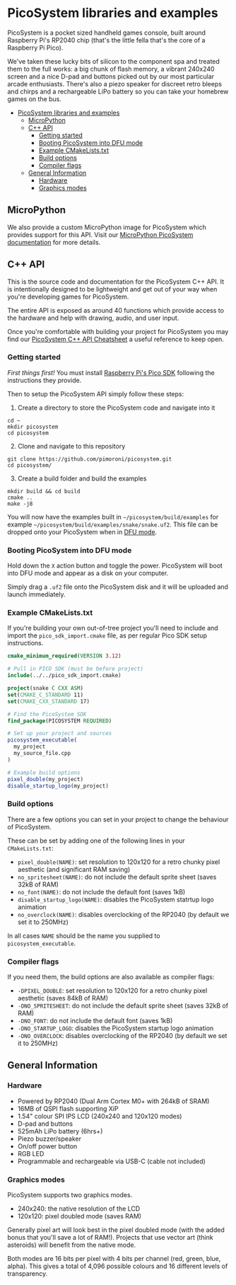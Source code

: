 # PicoSystem libraries and examples

PicoSystem is a pocket sized handheld games console, built around Raspberry Pi's
RP2040 chip (that's the little fella that's the core of a Raspberry Pi Pico).

We've taken these lucky bits of silicon to the component spa and treated them to
the full works: a big chunk of flash memory, a vibrant 240x240 screen and a nice
D-pad and buttons picked out by our most particular arcade enthusiasts. There's
also a piezo speaker for discreet retro bleeps and chirps and a rechargeable
LiPo battery so you can take your homebrew games on the bus.

- [PicoSystem libraries and examples](#picosystem-libraries-and-examples)
  - [MicroPython](#micropython)
  - [C++ API](#c-api)
    - [Getting started](#getting-started)
    - [Booting PicoSystem into DFU mode](#booting-picosystem-into-dfu-mode)
    - [Example CMakeLists.txt](#example-cmakeliststxt)
    - [Build options](#build-options)
    - [Compiler flags](#compiler-flags)
  - [General Information](#general-information)
    - [Hardware](#hardware)
    - [Graphics modes](#graphics-modes)

## MicroPython

We also provide a custom MicroPython image for PicoSystem which
provides support for this API. Visit our [MicroPython PicoSystem documentation](micropython/README.md)
for more details.

## C++ API

This is the source code and documentation for the PicoSystem C++ API. It is
intentionally designed to be lightweight and get out of your way when you're
developing games for PicoSystem.

The entire API is exposed as around 40 functions which provide access to the
hardware and help with drawing, audio, and user input.

Once you're comfortable with building your project for PicoSystem you may find
our [PicoSystem C++ API Cheatsheet](https://learn.pimoroni.com/article/picosystem-api-cheatsheet) a useful reference to keep open.

### Getting started

*First things first!* You must install
[Raspberry Pi's Pico SDK](https://github.com/raspberrypi/pico-sdk) following the
instructions they provide.

Then to setup the PicoSystem API simply follow these steps:

1. Create a directory to store the PicoSystem code and navigate into it
```
cd ~
mkdir picosystem
cd picosystem
```

2. Clone and navigate to this repository
```
git clone https://github.com/pimoroni/picosystem.git
cd picosystem/
```

3. Create a build folder and build the examples
```
mkdir build && cd build
cmake ..
make -j8
```

You will now have the examples built in `~/picosystem/build/examples` for example
`~/picosystem/build/examples/snake/snake.uf2`. This file can be dropped onto your
PicoSystem when in [DFU mode](#booting-picosystem-into-dfu-mode).

### Booting PicoSystem into DFU mode

Hold down the `X` action button and toggle the power. PicoSystem will boot into
DFU mode and appear as a disk on your computer.

Simply drag a `.uf2` file onto the PicoSystem disk and it will be uploaded and
launch immediately.

### Example CMakeLists.txt

If you're building your own out-of-tree project you'll need to include and import the `pico_sdk_import.cmake` file,
as per regular Pico SDK setup instructions.

```cmake
cmake_minimum_required(VERSION 3.12)

# Pull in PICO SDK (must be before project)
include(../../pico_sdk_import.cmake)

project(snake C CXX ASM)
set(CMAKE_C_STANDARD 11)
set(CMAKE_CXX_STANDARD 17)

# Find the PicoSystem SDK
find_package(PICOSYSTEM REQUIRED)

# Set up your project and sources
picosystem_executable(
  my_project
  my_source_file.cpp
)

# Example build options
pixel_double(my_project)
disable_startup_logo(my_project)
```

### Build options

There are a few options you can set in your project to change the behaviour of PicoSystem.

These can be set by adding one of the following lines in your `CMakeLists.txt`:

- `pixel_double(NAME)`: set resolution  to 120x120 for a retro chunky pixel aesthetic (and significant RAM saving)
- `no_spritesheet(NAME)`: do not include the default sprite sheet (saves 32kB of RAM)
- `no_font(NAME)`: do not include the default font (saves 1kB)
- `disable_startup_logo(NAME)`: disables the PicoSystem statrtup logo animation
- `no_overclock(NAME)`: disables overclocking of the RP2040 (by default we set it to 250MHz)

In all cases `NAME` should be the name you supplied to `picosystem_executable`.

### Compiler flags

If you need them, the build options are also available as compiler flags:

- `-DPIXEL_DOUBLE`: set resolution to 120x120 for a retro chunky pixel aesthetic
(saves 84kB of RAM)
- `-DNO_SPRITESHEET`: do not include the default sprite sheet (saves 32kB of
RAM)
- `-DNO_FONT`: do not include the default font (saves 1kB)
- `-DNO_STARTUP_LOGO`: disables the PicoSystem startup logo animation
- `-DNO_OVERCLOCK`: disables overclocking of the RP2040 (by default we set it
to 250MHz)

## General Information

### Hardware

- Powered by RP2040 (Dual Arm Cortex M0+ with 264kB of SRAM)
- 16MB of QSPI flash supporting XiP
- 1.54" colour SPI IPS LCD (240x240 and 120x120 modes)
- D-pad and buttons
- 525mAh LiPo battery (6hrs+)
- Piezo buzzer/speaker
- On/off power button
- RGB LED
- Programmable and rechargeable via USB-C (cable not included)

### Graphics modes

PicoSystem supports two graphics modes.

- 240x240: the native resolution of the LCD
- 120x120: pixel doubled mode (saves RAM)

Generally pixel art will look best in the pixel doubled mode (with the added
bonus that you'll save a lot of RAM!). Projects that use vector art (think
asteroids) will benefit from the native mode.

Both modes are 16 bits per pixel with 4 bits per channel (red, green, blue,
alpha). This gives a total of 4,096 possible colours and 16 different levels of
transparency.
